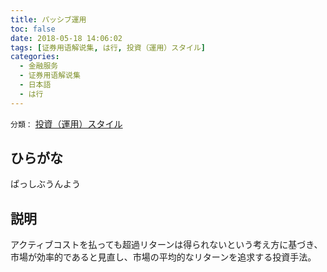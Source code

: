 ```yaml
---
title: パッシブ運用
toc: false
date: 2018-05-18 14:06:02
tags: [证券用语解说集, は行, 投資（運用）スタイル]
categories:
  - 金融服务
  - 证券用语解说集
  - 日本語
  - は行
---
```


`分類：` [投資（運用）スタイル](/tags/投資（運用）スタイル/)

## ひらがな

ぱっしぶうんよう

## 説明

アクティブコストを払っても超過リターンは得られないという考え方に基づき、市場が効率的であると見直し、市場の平均的なリターンを追求する投資手法。
